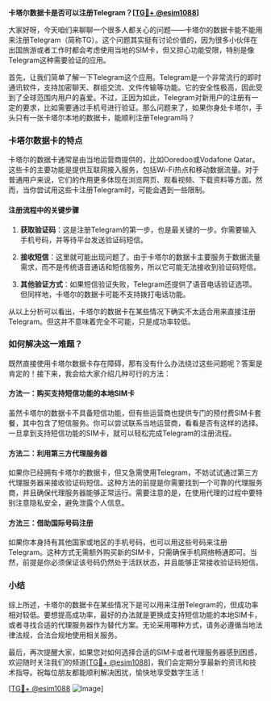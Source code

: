 **卡塔尔数据卡是否可以注册Telegram？[[TG💪+ @esim1088](https://t.me/s/esim1088)]**

大家好呀，今天咱们来聊聊一个很多人都关心的问题——卡塔尔的数据卡能不能用来注册Telegram（简称TG）。这个问题其实挺有讨论价值的，因为很多小伙伴在出国旅游或者工作时都会考虑使用当地的SIM卡，但又担心功能受限，特别是像Telegram这种需要验证的应用。

首先，让我们简单了解一下Telegram这个应用。Telegram是一个非常流行的即时通讯软件，支持加密聊天、群组交流、文件传输等功能。它的安全性极高，因此受到了全球范围内用户的喜爱。不过，正因为如此，Telegram对新用户的注册有一定的要求，比如需要通过手机号进行验证。那么问题来了，如果你身处卡塔尔，手头只有一张卡塔尔本地的数据卡，能顺利注册Telegram吗？

### 卡塔尔数据卡的特点

卡塔尔的数据卡通常是由当地运营商提供的，比如Ooredoo或Vodafone Qatar。这些卡的主要功能是提供互联网接入服务，包括Wi-Fi热点和移动数据流量。对于普通用户来说，它们的作用更多体现在浏览网页、观看视频、下载资料等方面。然而，当你尝试用这些卡注册Telegram时，可能会遇到一些限制。

#### 注册流程中的关键步骤

1. **获取验证码**：这是注册Telegram的第一步，也是最关键的一步。你需要输入手机号码，并等待平台发送验证码短信。
   
2. **接收短信**：这里就可能出现问题了。由于卡塔尔的数据卡主要服务于数据流量需求，而不是传统语音通话和短信服务，所以它可能无法接收到验证码短信。

3. **其他验证方式**：如果短信验证失败，Telegram还提供了语音电话验证选项。但同样地，卡塔尔的数据卡可能不支持拨打电话功能。

从以上分析可以看出，卡塔尔的数据卡在某些情况下确实不太适合用来直接注册Telegram。但这并不意味着完全不可能，只是成功率较低。

### 如何解决这一难题？

既然直接使用卡塔尔数据卡存在障碍，那有没有什么办法绕过这些问题呢？答案是肯定的！接下来，我会给大家介绍几种可行的方法：

#### 方法一：购买支持短信功能的本地SIM卡

虽然卡塔尔的数据卡不具备短信功能，但有些运营商也提供专门的预付费SIM卡套餐，其中包含了短信服务。你可以尝试联系当地运营商，看看是否有这样的选择。一旦拿到支持短信功能的SIM卡，就可以轻松完成Telegram的注册流程。

#### 方法二：利用第三方代理服务器

如果你已经拥有卡塔尔的数据卡，但又急需使用Telegram，不妨试试通过第三方代理服务器来接收验证码短信。这种方法的前提是你需要找到一个可靠的代理服务商，并且确保代理服务器能够正常运行。需要注意的是，在使用代理的过程中要特别注意隐私安全，避免泄露个人信息。

#### 方法三：借助国际号码注册

如果你本身持有其他国家或地区的手机号码，也可以用这些号码来注册Telegram。这种方式无需额外购买新的SIM卡，只需确保手机网络畅通即可。当然，前提是你必须保证该号码仍然处于活跃状态，并且能够正常接收验证码短信。

### 小结

综上所述，卡塔尔的数据卡在某些情况下是可以用来注册Telegram的，但成功率相对较低。要想提高成功率，最好的办法就是更换成支持短信功能的本地SIM卡，或者寻找合适的代理服务器作为替代方案。无论采用哪种方式，请务必遵循当地法律法规，合法合规地使用相关服务。

最后，再次提醒大家，如果您对如何选择合适的SIM卡或者代理服务器感到困惑，欢迎随时关注我们的频道[[TG💪+ @esim1088](https://t.me/s/esim1088)]，我们会定期分享最新的资讯和技术指导。祝每位朋友都能顺利解决困扰，愉快地享受数字生活！

[[TG💪+ @esim1088](https://t.me/s/esim1088) ![Image](https://i.postimg.cc/4NQfJmqS/Snipaste-2025-05-13-00-14-12.png)]
